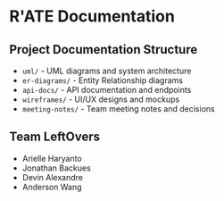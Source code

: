 # R'ATE Documentation

## Project Documentation Structure

- `uml/` - UML diagrams and system architecture
- `er-diagrams/` - Entity Relationship diagrams
- `api-docs/` - API documentation and endpoints
- `wireframes/` - UI/UX designs and mockups
- `meeting-notes/` - Team meeting notes and decisions

## Team LeftOvers

- Arielle Haryanto
- Jonathan Backues
- Devin Alexandre
- Anderson Wang
